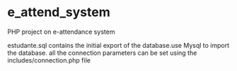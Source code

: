 # e_attend_system
PHP project on e-attendance system

estudante.sql contains the initial export of the database.use Mysql to import the database.
all the connection parameters can be set using the includes/connection.php file
